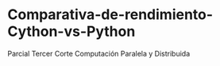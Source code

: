 # Comparativa-de-rendimiento-Cython-vs-Python
Parcial Tercer Corte Computación Paralela y Distribuida
